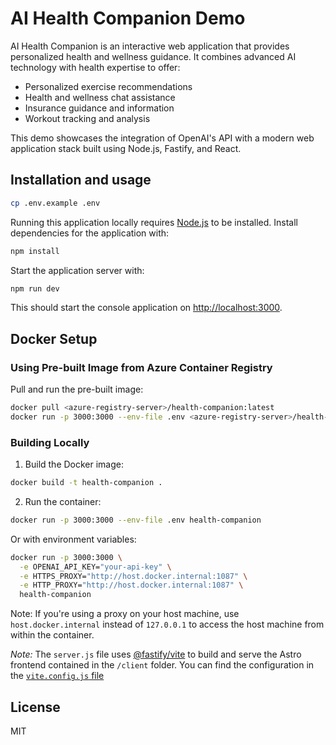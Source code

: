 # AI Health Companion Demo

AI Health Companion is an interactive web application that provides personalized health and wellness guidance. It combines advanced AI technology with health expertise to offer:

- Personalized exercise recommendations
- Health and wellness chat assistance
- Insurance guidance and information
- Workout tracking and analysis

This demo showcases the integration of OpenAI's API with a modern web application stack built using Node.js, Fastify, and React.

## Installation and usage

```bash
cp .env.example .env
```

Running this application locally requires [Node.js](https://nodejs.org/) to be installed. Install dependencies for the application with:

```bash
npm install
```

Start the application server with:

```bash
npm run dev
```

This should start the console application on [http://localhost:3000](http://localhost:3000).

## Docker Setup

### Using Pre-built Image from Azure Container Registry

Pull and run the pre-built image:
```bash
docker pull <azure-registry-server>/health-companion:latest
docker run -p 3000:3000 --env-file .env <azure-registry-server>/health-companion:latest
```

### Building Locally

1. Build the Docker image:
```bash
docker build -t health-companion .
```

2. Run the container:
```bash
docker run -p 3000:3000 --env-file .env health-companion
```

Or with environment variables:
```bash
docker run -p 3000:3000 \
  -e OPENAI_API_KEY="your-api-key" \
  -e HTTPS_PROXY="http://host.docker.internal:1087" \
  -e HTTP_PROXY="http://host.docker.internal:1087" \
  health-companion
```

Note: If you're using a proxy on your host machine, use `host.docker.internal` instead of `127.0.0.1` to access the host machine from within the container.

_Note:_ The `server.js` file uses [@fastify/vite](https://fastify-vite.dev/) to build and serve the Astro frontend contained in the `/client` folder. You can find the configuration in the [`vite.config.js` file](./vite.config.js)

## License

MIT
